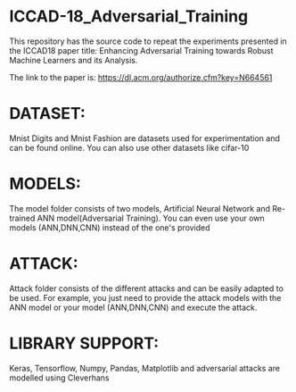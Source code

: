 # ICCAD-18_Adversarial_Training
This repository has the source code to repeat the experiments presented in the ICCAD18 paper title: Enhancing Adversarial Training towards Robust Machine Learners and its Analysis.

The link to the paper is: https://dl.acm.org/authorize.cfm?key=N664561

# DATASET: 
Mnist Digits and Mnist Fashion are datasets used for experimentation and can be found online. You can also use other datasets like cifar-10

# MODELS: 
The model folder consists of two models, Artificial Neural Network and Re-trained ANN model(Adversarial Training). You can even use your own  models (ANN,DNN,CNN) instead of the one's provided

# ATTACK: 
Attack folder consists of the different attacks and can be easily adapted to be used. For example, you just need to provide the attack models with the ANN model or your model (ANN,DNN,CNN) and execute the attack.

# LIBRARY SUPPORT: 
Keras, Tensorflow, Numpy, Pandas, Matplotlib and adversarial attacks are modelled using Cleverhans
